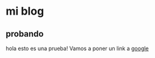 # mi blog
## probando

hola esto es una prueba! Vamos a poner un link a [google](http://google.com)
